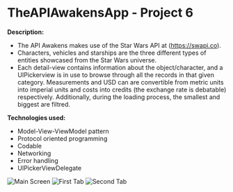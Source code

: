 # TheAPIAwakensApp - Project 6

**Description:**

  - The API Awakens makes use of the Star Wars API at (https://swapi.co). 
  - Characters, vehicles and starships are the three different types of entities showcased from the Star Wars universe. 
  - Each detail-view contains information about the object/character, and a UIPickerview is in use to browse through all the records in that given category. Measurements and USD can are convertible from metric units into imperial units and costs into credits (the exchange rate is debatable) respectively. Additionally, during the loading process, the smallest and biggest are filtred.

**Technologies used:**

  - Model-View-ViewModel pattern
  - Protocol oriented programming
  - Codable
  - Networking
  - Error handling
  - UIPickerViewDelegate
  
 


![Main Screen](https://i.imgur.com/O2SJHRy.png)
![First Tab](https://i.imgur.com/jmLIeQW.png)
![Second Tab](https://i.imgur.com/N11WURz.png)
